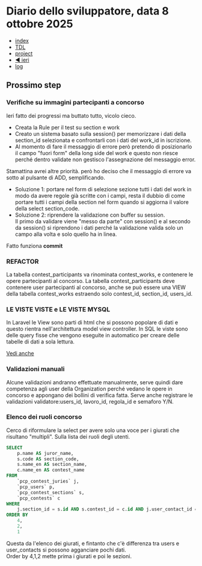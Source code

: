 # Diario dello sviluppatore, data 8 ottobre 2025

* [index](../index.md)
* [TDL](../TDL.md)
* [project](https://github.com/users/mrai64/projects/1)
* [◀️ ieri](./2025-10-07_IT.md)
* [log](/storage/logs/laravel.log)

## Prossimo step

### Verifiche su immagini partecipanti a concorso

Ieri fatto dei progressi ma buttato tutto, vicolo cieco.

* Creata la Rule per il test su section e work
* Creato un sistema basato sulla session() per memorizzare i dati
  della section_id selezionata e confrontarli con i dati
  del work_id in iscrizione.
* Al momento di fare il messaggio di errore però pretendo di
  posizionarlo il campo "fuori form" della long side del work
  e questo non riesce perché dentro validate non gestisco
  l'assegnazione del messaggio error.

Stamattina avrei altre priorità. però ho deciso che il messaggio di errore va sotto al pulsante di ADD, semplificando.

* Soluzione 1: portare nel form di selezione sezione tutti i dati
  del work in modo da avere regole già scritte con i campi, resta
  il dubbio di come portare tutti i campi della section nel form
  quando si aggiorna il valore della select section_code.
* Soluzione 2: riprendere la validazione con buffer su session.  
  Il primo da validare viene "messo da parte" con session() e al secondo
  da session() si riprendono i dati perché la validazione valida solo un campo
  alla volta e solo quello ha in linea.

Fatto funziona **commit**

### REFACTOR

La tabella contest_participants va rinominata contest_works,
e contenere le opere partecipanti al concorso. La tabella
contest_participants deve contenere user partecipanti al concorso,
anche se può essere una VIEW della tabella contest_works
estraendo solo contest_id, section_id, users_id.

### LE VISTE VISTE e LE VISTE MYSQL

In Laravel le View sono parti di html che si possono popolare di dati
e questo rientra nell'architettura model view controller.
In SQL le viste sono delle query fisse che vengono eseguite
in automatico per creare delle tabelle di dati a sola lettura.

[Vedi anche](https://blog.thms.uk/2024/07/mysql-views-laravel)

### Validazioni manuali

Alcune validazioni andranno effettuate manualmente, serve quindi
dare competenza agli user della Organization perché vedano
le opere in concorso e appongano dei bollini di verifica fatta.
Serve anche registrare le validazioni validatore:users_id, lavoro_id, regola_id e semaforo Y/N.

### Elenco dei ruoli concorso

Cerco di riformulare la select per avere solo una voce per i giurati
che risultano "multipli". Sulla lista dei ruoli degli utenti.

```sql
SELECT
    p.name AS juror_name,
    s.code AS section_code,
    s.name_en AS section_name,
    c.name_en AS contest_name
FROM
    `pcp_contest_juries` j,
    `pcp_users` p,
    `pcp_contest_sections` s,
    `pcp_contests` c
WHERE
    j.section_id = s.id AND s.contest_id = c.id AND j.user_contact_id = p.id
ORDER BY
    4,
    2,
    1
```

Questa da l'elenco dei giurati, e fintanto che c'è differenza tra users
e user_contacts si possono agganciare pochi dati.  
Order by 4,1,2 mette prima i giurati e poi le sezioni.  
